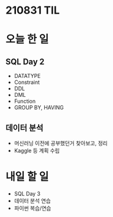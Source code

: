 # 210831 TIL

# 오늘 한 일

## SQL Day 2
- DATATYPE
- Constraint
- DDL
- DML
- Function
- GROUP BY, HAVING

## 데이터 분석
- 머신러닝 이전에 공부했던거 찾아보고, 정리
- Kaggle 등 계획 수립

# 내일 할 일
- SQL Day 3
- 데이터 분석 연습
- 파이썬 복습/연습
